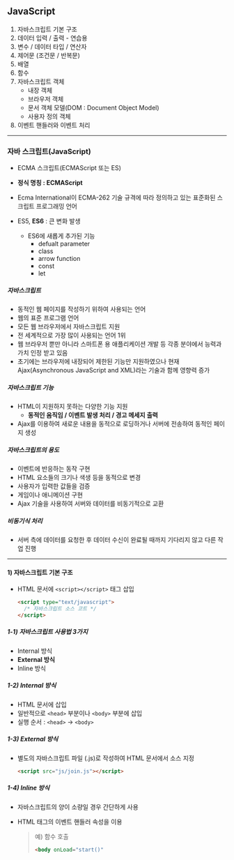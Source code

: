 ## JavaScript

1. 자바스크립트 기본 구조
2. 데이터 입력 / 출력 - 연습용
3. 변수 / 데이터 타입 / 연산자
4. 제어문 (조건문 / 반복문)
5. 배열
6. 함수
7. 자바스크립트 객체
   - 내장 객체
   - 브라우저 객체
   - 문서 객체 모델(DOM : Document Object Model)
   - 사용자 정의 객체
8. 이벤트 핸들러와 이벤트 처리



---

### 자바 스크립트(JavaScript)

- ECMA 스크립트(ECMAScript 또는 ES)  

- **정식 명칭 : ECMAScript**

- Ecma International이 ECMA-262 기술 규격에 따라 정의하고 있는 표준화된 스크립트 프로그래밍 언어

- ES5, **ES6** : 큰 변화 발생

  - ES6에 새롭게 추가된 기능
    - defualt parameter
    - class
    - arrow function
    - const
    - let

  

#####  자바스크립트

- 동적인 웹 페이지를 작성하기 위하여 사용되는 언어
- 웹의 표준 프로그램 언어
- 모든 웹 브라우저에서 자바스크립트 지원
- 전 세계적으로 가장 많이 사용되는 언어 1위
- 웹 브라우저 뿐만 아니라 스마트폰 용 애플리케이션 개발 등 각종 분야에서 능력과 가치 인정 받고 있음
- 초기에는 브라우저에 내장되어 제한된 기능만 지원하였으나 현재 Ajax(Asynchronous JavaScript and XML)라는 기술과 함께 영향력 증가



##### 자바스크립트 기능

- HTML이 지원하지 못하는 다양한 기능 지원
  - **동적인 움직임 / 이벤트 발생 처리 / 경고 메세지 출력**
- Ajax를 이용하여 새로운 내용을 동적으로 로딩하거나 서버에 전송하여 동적인 페이지 생성



##### 자바스크립트의 용도

- 이벤트에 반응하는 동작 구현
- HTML 요소들의 크기나 색생 등을 동적으로 변경
- 사용자가 입력한 값들을 검증
- 게임이나 애니메이션 구현
- Ajax 기술을 사용하여 서버와 데이터를 비동기적으로 교환



##### 비동기식 처리

- 서버 측에 데이터를 요청한 후 데이터 수신이 완료될 때까지 기다리지 않고 다른 작업 진행



---

#### 1) 자바스크립트 기본 구조

- HTML 문서에 `<script></script>` 태그 삽입

  ```html
  <script type="text/javascript">
  	/* 자바스크립트 소스 코트 */
  </script>
  ```



##### 1-1) 자바스크립트 사용법 3가지

- Internal 방식
- **External 방식**
- Inline 방식



##### 1-2) Internal 방식

- HTML 문서에 삽입
- 일반적으로 `<head>` 부분이나 `<body>` 부분에 삽입
- 실행 순서 : `<head>` → `<body>`



##### 1-3) External 방식

- 별도의 자바스크립트 파일 (.js)로 작성하여 HTML 문서에서 소스 지정

  ```html
  <script src="js/join.js"></script>
  ```



##### 1-4) Inline 방식

- 자바스크립트의 양이 소량일 경우 간단하게 사용

- HTML 태그의 이벤트 핸들러 속성을 이용

  > 예) 함수 호출
  >
  > ```html
  > <body onLoad="start()"
  > ```



